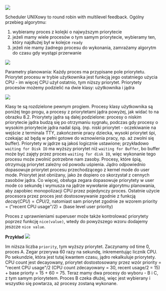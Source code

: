 ![](https://i.imgur.com/JCOHwpq.png)

Scheduler UNIXowy to round robin with multilevel feedback.
Ogólny przebieg algorytmu:

1. wybieramy proces z kolejki o najwyższym priorytecie
2. jeżeli mamy wiele procesów o tym samym priorytecie, wybieramy ten, który najdłużej był w kolejce `ready`
3. jeżeli nie mamy żadnego procesu do wykonania, zamrażamy algorytm do czasu gdy wystąpi przerwanie

![](https://i.imgur.com/ZFcoF8W.png)

Parametry planowania:
Każdy proces ma przypisane pole priorytetu. Priorytet procesu w trybie użytkownika jest funkcją jego ostatniego użycia CPU - im więcej CPU użył ostatnio, tym niższy priorytet.
Priorytety procesów możemy podzielić na dwie klasy: użytkownika i jądra

![](https://i.imgur.com/lvOqptj.png)

Klasy te są rozdzielone pewnym progiem. Procesy klasy użytkownika są poniżej tego progu, a procesy z priorytetami jądra powyżej, jak widać to na obrazku 8.2.
Priorytety jądra są dalej podzielone: procesy o niskim priorytecie jądra budzą się po otrzymaniu sygnału, podczas gdy procesy o wysokim priorytecie jądra nadal śpią. (np. niski priorytet - oczekiwanie na wejście z terminala TTY, zakończenie pracy dziecka, wysoki priorytet śpi, czekając aż będą w pełni gotowe do wznowienia pracy, np. aż zwolni się buffer). Priorytety w jądrze są jakoś logicznie ustawione; przykładowo `waiting for Disk IO` ma wyższy priorytet niż `waiting for Buffer`, bo buffer może być zajęty przez proces `waiting for disk IO`, więc wykonanie tego procesu może zwolnić potrzebne nam zasoby.
Procesy, które śpią, otrzymują priorytet zależny od powodu uśpienia.
Jądro odpowiednio dopasowuje priorytet procesu przechodzącego z kernel mode do user mode. Priorytet jest obniżany, jako że dopiero co skorzystał z cennych zasobów jądra.
Co więcej, obsługa zegara dopasowuje priorytety w user mode co sekundę i wymusza na jądrze wywołanie algorytmu planowania, aby zapobiec monopolizacji CPU przez pojedynczy proces. Ostatnie użycie procesora przez proces jest dostosowywanie zgodnie z funkcją
$decay(CPU) = CPU/2$,
natomiast sam priorytet zgodnie ze wzorem
priority = ("recent CPU usage"/2) + (base level user priority)

Proces z uprawnieniami superuser może także kontrolować priorytety poprzez funkcję `nice(value)`, wtedy do powyższego wzoru dodajemy jeszcze `nice value`.

**Przykład**
![](https://i.imgur.com/H2lMQfW.png)

Im niższa liczba `priority`, tym wyższy priorytet. Zaczynamy od time 0, proces A. Zegar przerywa 60 razy na sekundę, inkrementując licznik CPU. Po sekundzie, która jest tutaj kwantem czasu, jądro rekalkuluje priorytety. CPU count jest decayowany, priorytet dostostosowany przez wzór priority = "recent CPU usage"/2 (CPU count zdecayowany = 30, recent usage/2 = 15) + base priorty = 15 + 60 = 75. Teraz mamy dwa procesy do wyboru - B i C, z tym samym priorytetem. Proces B czeka dłużej, więc jest wybierany i wszystko się powtarza, aż procesy zostaną wykonane.

